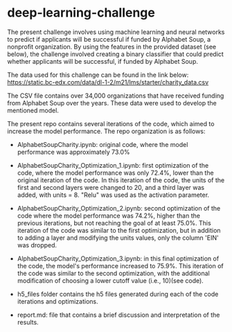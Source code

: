 # deep-learning-challenge

The present challenge involves using machine learning and neural networks to predict if applicants will be successful if funded by Alphabet Soup, a nonprofit organization. By using the features in the provided dataset (see below), the challenge involved creating a binary classifier that could predict whether applicants will be successful, if funded by Alphabet Soup.

The data used for this challenge can be found in the link below:
https://static.bc-edx.com/data/dl-1-2/m21/lms/starter/charity_data.csv

The CSV file contains over 34,000 organizations that have received funding from Alphabet Soup over the years. These data were used to develop the mentioned model.

The present repo contains several iterations of the code, which aimed to increase the model performance. The repo organization is as follows:

- AlphabetSoupCharity.ipynb: original code, where the model performance was approximately 73.0%

- AlphabetSoupCharity_Optimization_1.ipynb: first optimization of the code, where the model performance was only 72.4%, lower than the original iteration of the code. In this iteration of the code, the units of the first and second layers were changed to 20, and a third layer was added, with units = 8. "Relu" was used as the activation parameter.

- AlphabetSoupCharity_Optimization_2.ipynb: second optimization of the code where the model performance was 74.2%, higher than the previous iterations, but not reaching the goal of at least 75.0%. This iteration of the code was similar to the first optimization, but in addition to adding a layer and modifying the units values, only the column 'EIN' was dropped.

- AlphabetSoupCharity_Optimization_3.ipynb: in this final optimization of the code, the model's performance increased to 75.9%. This iteration of the code was similar to the second optimization, with the additional modification of choosing a lower cutoff value (i.e., 10)(see code).

- h5_files folder contains the h5 files generated during each of the code iterations and optimizations.

- report.md: file that contains a brief discussion and interpretation of the results.


